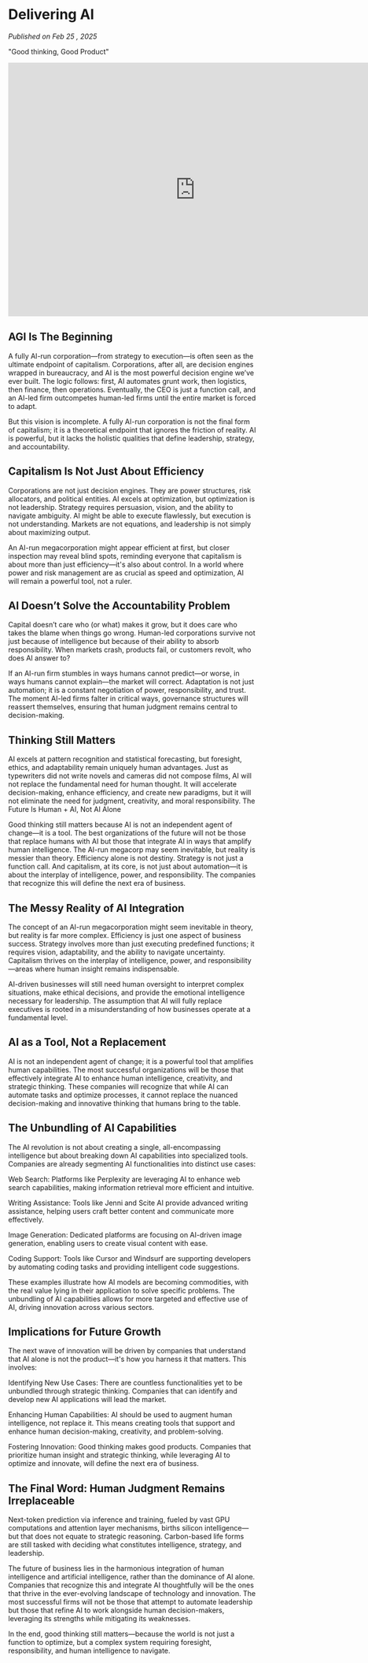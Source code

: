 # Delivering AI
*Published on Feb 25 , 2025*

"Good thinking, Good Product"

<iframe width="760" height="515" src="https://www.youtube.com/embed/4GLSzuYXh6w" frameborder="0" allow="accelerometer; autoplay; encrypted-media; gyroscope; picture-in-picture" allowfullscreen></iframe>

## AGI Is The Beginning
A fully AI-run corporation—from strategy to execution—is often seen as the ultimate endpoint of capitalism. Corporations, after all, are decision engines wrapped in bureaucracy, and AI is the most powerful decision engine we’ve ever built. The logic follows: first, AI automates grunt work, then logistics, then finance, then operations. Eventually, the CEO is just a function call, and an AI-led firm outcompetes human-led firms until the entire market is forced to adapt.

But this vision is incomplete. A fully AI-run corporation is not the final form of capitalism; it is a theoretical endpoint that ignores the friction of reality. AI is powerful, but it lacks the holistic qualities that define leadership, strategy, and accountability.

## Capitalism Is Not Just About Efficiency

Corporations are not just decision engines. They are power structures, risk allocators, and political entities. AI excels at optimization, but optimization is not leadership. Strategy requires persuasion, vision, and the ability to navigate ambiguity. AI might be able to execute flawlessly, but execution is not understanding. Markets are not equations, and leadership is not simply about maximizing output.

An AI-run megacorporation might appear efficient at first, but closer inspection may reveal blind spots, reminding everyone that capitalism is about more than just efficiency—it's also about control. In a world where power and risk management are as crucial as speed and optimization, AI will remain a powerful tool, not a ruler.

## AI Doesn’t Solve the Accountability Problem

Capital doesn’t care who (or what) makes it grow, but it does care who takes the blame when things go wrong. Human-led corporations survive not just because of intelligence but because of their ability to absorb responsibility. When markets crash, products fail, or customers revolt, who does AI answer to?

If an AI-run firm stumbles in ways humans cannot predict—or worse, in ways humans cannot explain—the market will correct. Adaptation is not just automation; it is a constant negotiation of power, responsibility, and trust. The moment AI-led firms falter in critical ways, governance structures will reassert themselves, ensuring that human judgment remains central to decision-making.

## Thinking Still Matters

AI excels at pattern recognition and statistical forecasting, but foresight, ethics, and adaptability remain uniquely human advantages. Just as typewriters did not write novels and cameras did not compose films, AI will not replace the fundamental need for human thought. It will accelerate decision-making, enhance efficiency, and create new paradigms, but it will not eliminate the need for judgment, creativity, and moral responsibility. The Future Is Human + AI, Not AI Alone

Good thinking still matters because AI is not an independent agent of change—it is a tool. The best organizations of the future will not be those that replace humans with AI but those that integrate AI in ways that amplify human intelligence. The AI-run megacorp may seem inevitable, but reality is messier than theory. Efficiency alone is not destiny. Strategy is not just a function call. And capitalism, at its core, is not just about automation—it is about the interplay of intelligence, power, and responsibility. The companies that recognize this will define the next era of business.

## The Messy Reality of AI Integration

The concept of an AI-run megacorporation might seem inevitable in theory, but reality is far more complex. Efficiency is just one aspect of business success. Strategy involves more than just executing predefined functions; it requires vision, adaptability, and the ability to navigate uncertainty. Capitalism thrives on the interplay of intelligence, power, and responsibility—areas where human insight remains indispensable.

AI-driven businesses will still need human oversight to interpret complex situations, make ethical decisions, and provide the emotional intelligence necessary for leadership. The assumption that AI will fully replace executives is rooted in a misunderstanding of how businesses operate at a fundamental level.

## AI as a Tool, Not a Replacement

AI is not an independent agent of change; it is a powerful tool that amplifies human capabilities. The most successful organizations will be those that effectively integrate AI to enhance human intelligence, creativity, and strategic thinking. These companies will recognize that while AI can automate tasks and optimize processes, it cannot replace the nuanced decision-making and innovative thinking that humans bring to the table.

## The Unbundling of AI Capabilities

The AI revolution is not about creating a single, all-encompassing intelligence but about breaking down AI capabilities into specialized tools. Companies are already segmenting AI functionalities into distinct use cases:

Web Search: Platforms like Perplexity are leveraging AI to enhance web search capabilities, making information retrieval more efficient and intuitive.

Writing Assistance: Tools like Jenni and Scite AI provide advanced writing assistance, helping users craft better content and communicate more effectively.

Image Generation: Dedicated platforms are focusing on AI-driven image generation, enabling users to create visual content with ease.

Coding Support: Tools like Cursor and Windsurf are supporting developers by automating coding tasks and providing intelligent code suggestions.

These examples illustrate how AI models are becoming commodities, with the real value lying in their application to solve specific problems. The unbundling of AI capabilities allows for more targeted and effective use of AI, driving innovation across various sectors.

## Implications for Future Growth

The next wave of innovation will be driven by companies that understand that AI alone is not the product—it's how you harness it that matters. This involves:

Identifying New Use Cases: There are countless functionalities yet to be unbundled through strategic thinking. Companies that can identify and develop new AI applications will lead the market.

Enhancing Human Capabilities: AI should be used to augment human intelligence, not replace it. This means creating tools that support and enhance human decision-making, creativity, and problem-solving.

Fostering Innovation: Good thinking makes good products. Companies that prioritize human insight and strategic thinking, while leveraging AI to optimize and innovate, will define the next era of business.

## The Final Word: Human Judgment Remains Irreplaceable

Next-token prediction via inference and training, fueled by vast GPU computations and attention layer mechanisms, births silicon intelligence—but that does not equate to strategic reasoning. Carbon-based life forms are still tasked with deciding what constitutes intelligence, strategy, and leadership.

The future of business lies in the harmonious integration of human intelligence and artificial intelligence, rather than the dominance of AI alone. Companies that recognize this and integrate AI thoughtfully will be the ones that thrive in the ever-evolving landscape of technology and innovation. The most successful firms will not be those that attempt to automate leadership but those that refine AI to work alongside human decision-makers, leveraging its strengths while mitigating its weaknesses.

In the end, good thinking still matters—because the world is not just a function to optimize, but a complex system requiring foresight, responsibility, and human intelligence to navigate.
